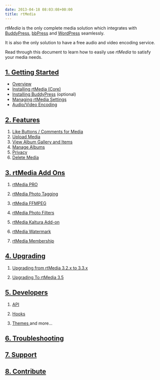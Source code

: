```yaml
---
date: 2013-04-18 08:03:08+00:00
title: rtMedia
---
```


*rtMedia* is the only complete media solution which integrates with [BuddyPress](https://buddypress.org/), [bbPress](https://bbpress.org/) and [WordPress](https://wordpress.org/) seamlessly.

It is also the only solution to have a free audio and video encoding service.

Read through this document to learn how to easily use *rtMedia* to satisfy your media needs.


## [1. Getting Started]()

  * [Overview](/rtmedia/getting-started/)
  * [Installing rtMedia (Core)](/rtmedia/getting-started/install-rtmedia/)
  * [Installing BuddyPress](/rtmedia/getting-started/install-buddypress/) (optional)
  * [Managing rtMedia Settings](/rtmedia/getting-started/settings/)
  * [Audio/Video Encoding](/rtmedia/getting-started/audio-video-encoding/)

## [2. Features](http://docs.rtcamp.com/rtmedia/features/)

  1. [Like Buttons / Comments for Media](http://docs.rtcamp.com/rtmedia/features/like/)
  2. [Upload Media](http://docs.rtcamp.com/rtmedia/features/upload-media/)
  3. [View Album Gallery and Items](http://docs.rtcamp.com/rtmedia/features/view/)
  4. [Manage Albums](http://docs.rtcamp.com/rtmedia/features/manage/)
  5. [Privacy](http://docs.rtcamp.com/rtmedia/features/privacy/)
  6. [Delete Media](http://docs.rtcamp.com/rtmedia/features/delete/)


## [3. rtMedia Add Ons](http://docs.rtcamp.com/rtmedia/addons/)





	
  1. [rtMedia PRO](http://docs.rtcamp.com/rtmedia/addons/rtmedia-pro/)[
](http://docs.rtcamp.com/rtmedia/addons/rtmedia-pro/)

	
  2. [rtMedia Photo Tagging](http://docs.rtcamp.com/rtmedia/addons/photo-tagging/)

	
  3. [rtMedia FFMPEG](http://docs.rtcamp.com/rtmedia/addons/ffmpeg/)

	
  4. [rtMedia Photo Filters](http://docs.rtcamp.com/rtmedia/addons/rtmedia-instagram/)

	
  5. [rtMedia Kaltura Add-on](http://docs.rtcamp.com/rtmedia/addons/rtmedia-kaltura-add-on/)

	
  6. [rtMedia Watermark](http://docs.rtcamp.com/rtmedia/addons/watermark/)

	
  7. [rtMedia Membership](http://docs.rtcamp.com/rtmedia/addons/membership)




## [4. Upgrading](http://docs.rtcamp.com/rtmedia/upgrading/)





	
  1. [Upgrading from rtMedia 3.2.x to 3.3.x](http://docs.rtcamp.com/rtmedia/upgrading/upgrading-rtmedia-3-2-to-3-3/)[
](http://docs.rtcamp.com/rtmedia/upgrading/upgrading-rtmedia-3-2-to-3-3/)

	
  2. [Upgrading To rtMedia 3.5](http://docs.rtcamp.com/rtmedia/upgrading/upgrading-to-rtmedia-3-5/)




## [5. Developers](http://docs.rtcamp.com/rtmedia/developer/)





	
  1. [API](http://docs.rtcamp.com/rtmedia/developer/api/)[
](http://docs.rtcamp.com/rtmedia/developer/api/)

	
  2. [Hooks](http://docs.rtcamp.com/rtmedia/developer/hooks/)

	
  3. [Themes
](http://docs.rtcamp.com/rtmedia/developer/themes/)and more...




## [6. Troubleshooting](http://docs.rtcamp.com/rtmedia/troubleshooting/)




## [7. Support](http://docs.rtcamp.com/rtmedia/support-2/)




## [8. Contribute](http://docs.rtcamp.com/rtmedia/contribute/)
